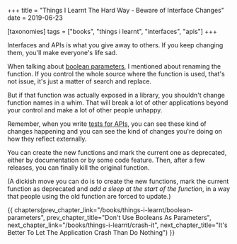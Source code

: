+++
title = "Things I Learnt The Hard Way - Beware of Interface Changes"
date = 2019-06-23

[taxonomies]
tags = ["books", "things i learnt", "interfaces", "apis"]
+++

Interfaces and APIs is what you give away to others. If you keep changing them,
you'll make everyone's life sad.

<!-- more -->

When talking about [boolean
parameters](/books/things-i-learnt/boolean-parameters), I mentioned about
renaming the function. If you control the whole source where the function is
used, that's not issue, it's just a matter of search and replace.

But if that function was actually exposed in a library, you shouldn't change
function names in a whim. That will break a lot of other applications beyond
your control and make a lot of other people unhappy.

Remember, when you write [tests for APIs](/books/things-i-learnt/tests-apis),
you can see these kind of changes happening and you can see the kind of
changes you're doing on how they reflect externally.

You can create the new functions and mark the current one as deprecated,
either by documentation or by some code feature. Then, after a few releases,
you can finally kill the original function.

(A dickish move you can do is to create the new functions, mark the current
function as deprecated and _add a sleep at the start of the function_, in a
way that people using the old function are forced to update.)

{{ chapters(prev_chapter_link="/books/things-i-learnt/boolean-parameters", prev_chapter_title="Don't Use Booleans As Parameters", next_chapter_link="/books/things-i-learnt/crash-it", next_chapter_title="It's Better To Let The Application Crash Than Do Nothing") }}
